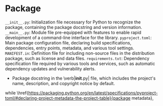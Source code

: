# Package



`__init__.py`: Initialization file necessary for Python to recognize the package,
containing the package docstring and version information.
`__main__.py`: Module file pre-equipped with features to enable rapid development
of a command-line interface for the library.
`pyproject.toml`: Main package configuration file,
declaring build specifications, dependencies,
entry points, metadata, and various tool settings.
`MANIFEST.in`: Definition file for including non-source files
in the distribution package, such as license and data files.
`requirements.txt`: Dependency specification file required by various tools and services,
such as automatic dependency updates and vulnerability alerts.


- Package docstring in the \verb|__init__.py| file, which includes the project's name, description, and copyright notice by default.

while \href{https://packaging.python.org/en/latest/specifications/pyproject-toml/#declaring-project-metadata-the-project-table}{package metadata},
